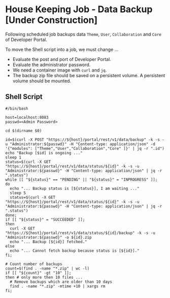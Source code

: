 # House Keeping Job - Data Backup [Under Construction]

Following scheduled job backups data `Theme`, `User`, `Collaboration` and `Core` of Developer Portal.

To move the Shell script into a job, we must change ...

* Evaluate the post and port of Developer Portal.
* Evaluate the administrator password.
* We need a container image with `curl` and `jq`.
* The backup zip file should be saved on a persistent volume. A persistent volume should be mounted.

## Shell Script

```
#/bin/bash
 
host=localhost:8083
passwd=<Admin Password>
 
cd $(dirname $0)
 
id=$(curl -X POST "https://${host}/portal/rest/v1/data/backup" -k -s -u "Administrator:${passwd}" -H "Content-type: application/json" -d '{"modules": ["Theme","User","Collaboration","Core" ]}' | jq -r ".id")
echo "Backup [$id] is ongoing ..."
sleep 1
status=$(curl -X GET "https://${host}/portal/rest/v1/data/status/${id}" -k -s -u "Administrator:${passwd}" -H "Content-type: application/json" | jq -r ".status")
while [[ "${status}" == "PENDING" || "${status}" = "INPROGRESS" ]];
do
  echo "... Backup status is [${status}], I am waiting ..."
  sleep 5
  status=$(curl -X GET "https://${host}/portal/rest/v1/data/status/${id}" -k -s -u "Administrator:${passwd}" -H "Content-type: application/json" | jq -r ".status")
done;
if [[ "${status}" = "SUCCEEDED" ]];
then
  curl -X GET "https://${host}/portal/rest/v1/data/status/${id}/backup" -k -s -u "Administrator:${passwd}" -o ${id}.zip
  echo "... Backup [${id}] fetched."
else
  echo "... Cannot fetch backup because status is [${id}]."
fi;
 
# Count number of backups
count=$(find . -name "*.zip" | wc -l)
if [[ "${count}" -gt "10" ]];
then # only more then 10 files ...
  # Remove backups which are older than 10 days
  find . -name "*.zip" -mtime +10 | xargs rm
fi;
```